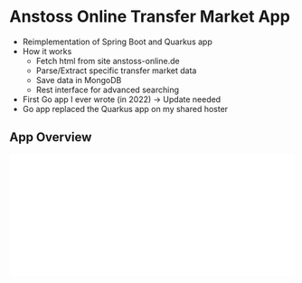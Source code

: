 # Anstoss Online Transfer Market App
* Reimplementation of Spring Boot and Quarkus app
* How it works
  * Fetch html from site anstoss-online.de
  * Parse/Extract specific transfer market data
  * Save data in MongoDB
  * Rest interface for advanced searching
* First Go app I ever wrote (in 2022) -> Update needed
* Go app replaced the Quarkus app on my shared hoster

## App Overview
![image info](./img/App.png)
